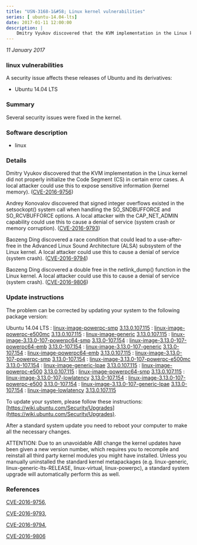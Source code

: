 ```yaml
---
title: "USN-3168-1&#58; Linux kernel vulnerabilities"
series: [ ubuntu-14.04-lts]
date: 2017-01-11 12:00:00
description: |
    Dmitry Vyukov discovered that the KVM implementation in the Linux kernel did not properly initialize the Code Segment (CS) in certain error cases. A local attacker could use this to expose sensitive information (kernel memory). ([CVE-2016-9756](http://people.ubuntu.com/~ubuntu-security/cve/CVE-2016-9756))
--- 
```

 
 

*11 January 2017*

### linux vulnerabilities

A security issue affects these releases of Ubuntu and its derivatives:

* Ubuntu 14.04 LTS

### Summary

Several security issues were fixed in the kernel. 

### Software description

* linux 

### Details

Dmitry Vyukov discovered that the KVM implementation in the Linux kernel did not properly initialize the Code Segment (CS) in certain error cases. A local attacker could use this to expose sensitive information (kernel memory). ([CVE-2016-9756](http://people.ubuntu.com/~ubuntu-security/cve/CVE-2016-9756))

Andrey Konovalov discovered that signed integer overflows existed in the setsockopt() system call when handling the SO_SNDBUFFORCE and SO_RCVBUFFORCE options. A local attacker with the CAP_NET_ADMIN capability could use this to cause a denial of service (system crash or memory corruption). ([CVE-2016-9793](http://people.ubuntu.com/~ubuntu-security/cve/CVE-2016-9793))

Baozeng Ding discovered a race condition that could lead to a use-after- free in the Advanced Linux Sound Architecture (ALSA) subsystem of the Linux kernel. A local attacker could use this to cause a denial of service (system crash). ([CVE-2016-9794](http://people.ubuntu.com/~ubuntu-security/cve/CVE-2016-9794))

Baozeng Ding discovered a double free in the netlink_dump() function in the Linux kernel. A local attacker could use this to cause a denial of service (system crash). ([CVE-2016-9806](http://people.ubuntu.com/~ubuntu-security/cve/CVE-2016-9806)) 

### Update instructions

The problem can be corrected by updating your system to the following package version:

Ubuntu 14.04 LTS
 : [linux-image-powerpc-smp](https://launchpad.net/ubuntu/+source/linux) <span> [3.13.0.107.115](https://launchpad.net/ubuntu/+source/linux/3.13.0-107.154) </span> 
 : [linux-image-powerpc-e500mc](https://launchpad.net/ubuntu/+source/linux) <span> [3.13.0.107.115](https://launchpad.net/ubuntu/+source/linux/3.13.0-107.154) </span> 
 : [linux-image-generic](https://launchpad.net/ubuntu/+source/linux) <span> [3.13.0.107.115](https://launchpad.net/ubuntu/+source/linux/3.13.0-107.154) </span> 
 : [linux-image-3.13.0-107-powerpc64-smp](https://launchpad.net/ubuntu/+source/linux) <span> [3.13.0-107.154](https://launchpad.net/ubuntu/+source/linux/3.13.0-107.154) </span> 
 : [linux-image-3.13.0-107-powerpc64-emb](https://launchpad.net/ubuntu/+source/linux) <span> [3.13.0-107.154](https://launchpad.net/ubuntu/+source/linux/3.13.0-107.154) </span> 
 : [linux-image-3.13.0-107-generic](https://launchpad.net/ubuntu/+source/linux) <span> [3.13.0-107.154](https://launchpad.net/ubuntu/+source/linux/3.13.0-107.154) </span> 
 : [linux-image-powerpc64-emb](https://launchpad.net/ubuntu/+source/linux) <span> [3.13.0.107.115](https://launchpad.net/ubuntu/+source/linux/3.13.0-107.154) </span> 
 : [linux-image-3.13.0-107-powerpc-smp](https://launchpad.net/ubuntu/+source/linux) <span> [3.13.0-107.154](https://launchpad.net/ubuntu/+source/linux/3.13.0-107.154) </span> 
 : [linux-image-3.13.0-107-powerpc-e500mc](https://launchpad.net/ubuntu/+source/linux) <span> [3.13.0-107.154](https://launchpad.net/ubuntu/+source/linux/3.13.0-107.154) </span> 
 : [linux-image-generic-lpae](https://launchpad.net/ubuntu/+source/linux) <span> [3.13.0.107.115](https://launchpad.net/ubuntu/+source/linux/3.13.0-107.154) </span> 
 : [linux-image-powerpc-e500](https://launchpad.net/ubuntu/+source/linux) <span> [3.13.0.107.115](https://launchpad.net/ubuntu/+source/linux/3.13.0-107.154) </span> 
 : [linux-image-powerpc64-smp](https://launchpad.net/ubuntu/+source/linux) <span> [3.13.0.107.115](https://launchpad.net/ubuntu/+source/linux/3.13.0-107.154) </span> 
 : [linux-image-3.13.0-107-lowlatency](https://launchpad.net/ubuntu/+source/linux) <span> [3.13.0-107.154](https://launchpad.net/ubuntu/+source/linux/3.13.0-107.154) </span> 
 : [linux-image-3.13.0-107-powerpc-e500](https://launchpad.net/ubuntu/+source/linux) <span> [3.13.0-107.154](https://launchpad.net/ubuntu/+source/linux/3.13.0-107.154) </span> 
 : [linux-image-3.13.0-107-generic-lpae](https://launchpad.net/ubuntu/+source/linux) <span> [3.13.0-107.154](https://launchpad.net/ubuntu/+source/linux/3.13.0-107.154) </span> 
 : [linux-image-lowlatency](https://launchpad.net/ubuntu/+source/linux) <span> [3.13.0.107.115](https://launchpad.net/ubuntu/+source/linux/3.13.0-107.154) </span> 

To update your system, please follow these instructions: [https://wiki.ubuntu.com/Security/Upgrades](https://wiki.ubuntu.com/Security/Upgrades).

After a standard system update you need to reboot your computer to make all the necessary changes.

ATTENTION: Due to an unavoidable ABI change the kernel updates have been given a new version number, which requires you to recompile and reinstall all third party kernel modules you might have installed. Unless you manually uninstalled the standard kernel metapackages (e.g. linux-generic, linux-generic-lts-RELEASE, linux-virtual, linux-powerpc), a standard system upgrade will automatically perform this as well. 

### References

 
 [CVE-2016-9756](http://people.ubuntu.com/~ubuntu-security/cve/CVE-2016-9756), 

 [CVE-2016-9793](http://people.ubuntu.com/~ubuntu-security/cve/CVE-2016-9793), 

 [CVE-2016-9794](http://people.ubuntu.com/~ubuntu-security/cve/CVE-2016-9794), 

 [CVE-2016-9806](http://people.ubuntu.com/~ubuntu-security/cve/CVE-2016-9806)
 

